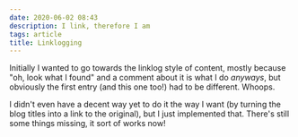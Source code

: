 ```yaml
---
date: 2020-06-02 08:43
description: I link, therefore I am
tags: article
title: Linklogging
---
```

Initially I wanted to go towards the linklog style of content, mostly because "oh, look what I found" and a comment about it is what I do *anyways*, but obviously the first entry (and this one too!) had to be different. Whoops.

I didn't even have a decent way yet to do it the way I want (by turning the blog titles into a link to the original), but I just implemented that. There's still some things missing, it sort of works now!
